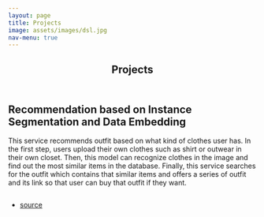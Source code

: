 ```yaml
---
layout: page
title: Projects
image: assets/images/dsl.jpg
nav-menu: true
---
```


<!-- Main -->
<div id="main" class="alt">

<section id="one">
	<div class="inner">
		<header class="major">
			<h1>Projects</h1>
		</header>

<h2 id="content">Recommendation based on Instance Segmentation and Data Embedding</h2>
<p>This service recommends outfit based on what kind of clothes user has. In the first step, users upload their own clothes such as shirt or outwear in their own closet. Then, this model can recognize clothes in the image and find out the most similar items in the database. Finally, this service searches for the outfit which contains that similar items and offers a series of outfit and its link so that user can buy that outfit if they want.</p>

<span class="image fit"><img src="{% link assets/images/projects/mask_rcnn.png %}" alt="" /></span>

<ul class="actions">
	<li><a href="https://github.com/yejin109/MaskRCNN-Recommendation" class="button">source</a></li>
</ul>
